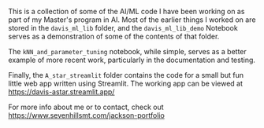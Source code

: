 This is a collection of some of the AI/ML code I have been working on as part of my Master's program in AI.  Most of the earlier things I worked on are stored in the `davis_ml_lib` folder, and the `davis_ml_lib_demo` Notebook serves as a demonstration of some of the contents of that folder.

The `kNN_and_parameter_tuning` notebook, while simple, serves as a better example of more recent work, particularly in the documentation and testing.

Finally, the `A_star_streamlit` folder contains the code for a small but fun little web app written using Streamlit.  The working app can be viewed at https://davis-astar.streamlit.app/

For more info about me or to contact, check out https://www.sevenhillsmt.com/jackson-portfolio
